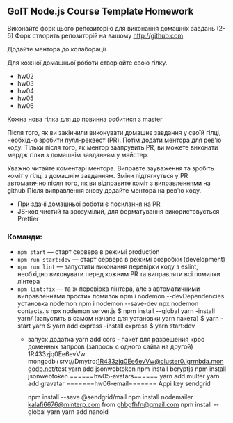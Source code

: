 ## GoIT Node.js Course Template Homework

Виконайте форк цього репозиторію для виконання домашніх завдань (2-6)
Форк створить репозиторій на вашому http://github.com

Додайте ментора до колаборації

Для кожної домашньої роботи створюйте свою гілку.

- hw02
- hw03
- hw04
- hw05
- hw06

Кожна нова гілка для др повинна робитися з master

Після того, як ви закінчили виконувати домашнє завдання у своїй гілці, необхідно зробити пулл-реквест (PR). Потім додати ментора для рев'ю коду. Тільки після того, як ментор заапрувить PR, ви можете виконати мердж гілки з домашнім завданням у майстер.

Уважно читайте коментарі ментора. Виправте зауваження та зробіть коміт у гілці з домашнім завданням. Зміни підтягнуться у PR автоматично після того, як ви відправите коміт з виправленнями на github
Після виправлення знову додайте ментора на рев'ю коду.

- При здачі домашньої роботи є посилання на PR
- JS-код чистий та зрозумілий, для форматування використовується Prettier

### Команди:

- `npm start` &mdash; старт сервера в режимі production
- `npm run start:dev` &mdash; старт сервера в режимі розробки (development)
- `npm run lint` &mdash; запустити виконання перевірки коду з eslint, необхідно виконувати перед кожним PR та виправляти всі помилки лінтера
- `npm lint:fix` &mdash; та ж перевірка лінтера, але з автоматичними виправленнями простих помилок
  npm i nodemon --devDependencies установка nodemon
  npm i nodemon --save-dev
  npx nodemon contacts.js
  npx nodemon server.js
  $ npm install --global yarn -install yarn/ (запустить в самом начале для установки yarn пакета)
  $ yarn - start yarn
  $ yarn add express -install express
  $ yarn start:dev
  - запуск додатка
    yarn add cors - пакет для разрешения крос доменных запрсов (запросы с одного сайта на другой)
    1R433zjq0Ee6evVw
    mongodb+srv://Dmytro:1R433zjq0Ee6evVw@cluster0.igrmbda.mongodb.net/test
    yarn add jsonwebtoken
    npm install bcryptjs
    npm install jsonwebtoken
    ======hw05-avatars======
    yarn add multer
    yarn add gravatar
    =======hw06-email=======
    Appi key sendgrid

    npm install --save @sendgrid/mail
    npm install nodemailer
    kalafi6676@minterp.com
    from ghbgfhfn@gmail.com
    npm install --global yarn
    yarn add nanoid

